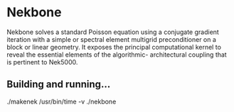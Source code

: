 Nekbone
=======

Nekbone solves a standard Poisson equation using a conjugate gradient iteration with a simple or spectral element multigrid preconditioner
on a block or linear geometry. It exposes the principal computational kernel to reveal the essential elements of the algorithmic-
architectural coupling that is pertinent to Nek5000.

## Building and running...

./makenek
/usr/bin/time -v ./nekbone
